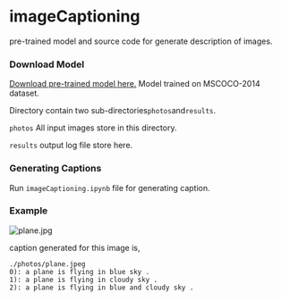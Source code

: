 # imageCaptioning
pre-trained model and source code for generate description of images.


### Download Model
<a href="https://mega.nz/file/TkMkyYgC#NpL8WcKHMsYEMfQCikFuIKk3A7_061KbXuziCraPZs">Download pre-trained model here.</a> Model trained on MSCOCO-2014 dataset.

Directory contain two sub-directories```photos```and```results```.

```photos``` All input images store in this directory.

```results``` output log file store here.


### Generating Captions
Run ```imageCaptioning.ipynb``` file for generating caption.


### Example
![plane.jpg](photos/plane.jpg)

caption generated for this image is,
```
./photos/plane.jpeg
0): a plane is flying in blue sky .
1): a plane is flying in cloudy sky .
2): a plane is flying in blue and cloudy sky .
``` 
